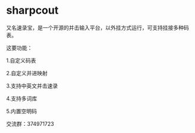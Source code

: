 # sharpcout
又名速录宝，是一个开源的并击输入平台，以外挂方式运行，可支持挂接多种码表。

这要功能：

1.自定义码表

2.自定义并进映射

3.支持中英文并击速录

4.支持多词库

5.内置空明码


交流群：374971723
